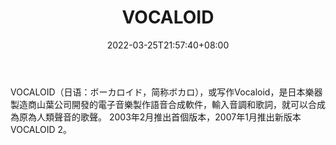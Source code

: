 ﻿---
weight: 
title: "VOCALOID"
description: "VOCALOID（日语：ボーカロイド，简称ボカロ），或写作Vocaloid，是日本樂器製造商山葉公司開發的電子音樂製作語音合成軟件，輸入音調和歌詞，就可以合成為原為人類聲音的歌聲。 2003年2月推出首個版本，2007年1月推出新版本VOCALOID 2。"
date: 2022-03-25T21:57:40+08:00
lastmod: 2022-03-25T16:45:40+08:00
draft: false
authors: ["Metabd"]
featuredImage: "242.png"
link: "https://www.vocaloid.com/"
tags: ["VOCALOID","虚拟人"]
categories: ["navigation"]
navigation: ["虚拟人"]
lightgallery: true
toc: true
pinned: false
recommend: false
recommend1: false
---
VOCALOID（日语：ボーカロイド，简称ボカロ），或写作Vocaloid，是日本樂器製造商山葉公司開發的電子音樂製作語音合成軟件，輸入音調和歌詞，就可以合成為原為人類聲音的歌聲。 2003年2月推出首個版本，2007年1月推出新版本VOCALOID 2。
